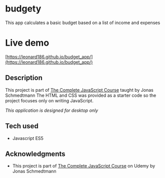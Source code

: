 # budgety

This app calculates a basic budget based on a list of income and expenses


# Live demo

[https://leonard186.github.io/budget_app/](https://leonard186.github.io/budget_app/)


## Description

This project is part of [The Complete JavaScript Course](https://www.udemy.com/the-complete-javascript-course/) taught by Jonas Schmedtmann
The HTML and CSS was provided as a starter code so the project focuses only on writing JavaScript.

*This application is designed for desktop only*

## Tech used


* Javascript ES5

## Acknowledgments

* This project is part of [The Complete JavaScript Course](https://www.udemy.com/the-complete-javascript-course/) on Udemy by Jonas Schmedtmann
